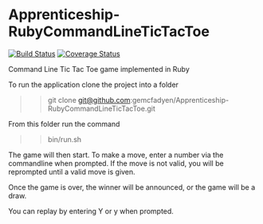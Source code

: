 # Apprenticeship-RubyCommandLineTicTacToe

[![Build Status](https://travis-ci.org/gemcfadyen/Apprenticeship-RubyCommandLineTicTacToe.svg?branch=master)](https://travis-ci.org/gemcfadyen/Apprenticeship-RubyCommandLineTicTacToe)    [![Coverage Status](https://coveralls.io/repos/github/gemcfadyen/Apprenticeship-RubyCommandLineTicTacToe/badge.svg?branch=adding-ci-and-coverage-to-cl-repo)](https://coveralls.io/github/gemcfadyen/Apprenticeship-RubyCommandLineTicTacToe?branch=adding-ci-and-coverage-to-cl-repo)

Command Line Tic Tac Toe game implemented in Ruby

To run the application clone the project into a folder

>> git clone git@github.com:gemcfadyen/Apprenticeship-RubyCommandLineTicTacToe.git


From this folder run the command

>> bin/run.sh

The game will then start. To make a move, enter a number via the commandline when prompted. If the move is not valid, you will be reprompted until a valid move is given.

Once the game is over, the winner will be announced, or the game will be a draw.

You can replay by entering Y or y when prompted.
